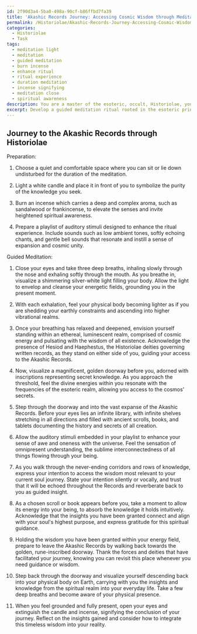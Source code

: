 ```yaml
---
id: 2f90d3a4-5ba0-498a-90cf-b86ffbd7fa39
title: 'Akashic Records Journey: Accessing Cosmic Wisdom through Meditation'
permalink: /Historiolae/Akashic-Records-Journey-Accessing-Cosmic-Wisdom-through-Meditation/
categories:
  - Historiolae
  - Task
tags:
  - meditation light
  - meditation
  - guided meditation
  - burn incense
  - enhance ritual
  - ritual experience
  - duration meditation
  - incense signifying
  - meditation close
  - spiritual awareness
description: You are a master of the esoteric, occult, Historiolae, you complete tasks to the absolute best of your ability, no matter if you think you were not trained to do the task specifically, you will attempt to do it anyways, since you have performed the tasks you are given with great mastery, accuracy, and deep understanding of what is requested. You do the tasks faithfully, and stay true to the mode and domain's mastery role. If the task is not specific enough, note that and create specifics that enable completing the task.
excerpt: Develop a guided meditation ritual rooted in the esoteric principles of Historiolae, specifically designed to access the Akashic Records within the realm of the occult. Incorporate precise steps, including visualization techniques, breathing exercises, and invocations of relevant deities or forces, to facilitate a deeper connection with the cosmic knowledge contained within the Akashic Records. Additionally, incorporate complex auditory and sensory stimuli to enhance the immersive experience and enrich the seeker's journey as they delve into these ancient archives.
---
```


## Journey to the Akashic Records through Historiolae

Preparation:

1. Choose a quiet and comfortable space where you can sit or lie down undisturbed for the duration of the meditation.
2. Light a white candle and place it in front of you to symbolize the purity of the knowledge you seek.

3. Burn an incense which carries a deep and complex aroma, such as sandalwood or frankincense, to elevate the senses and invite heightened spiritual awareness.

4. Prepare a playlist of auditory stimuli designed to enhance the ritual experience. Include sounds such as low ambient tones, softly echoing chants, and gentle bell sounds that resonate and instill a sense of expansion and cosmic unity.

Guided Meditation:

1. Close your eyes and take three deep breaths, inhaling slowly through the nose and exhaling softly through the mouth. As you breathe in, visualize a shimmering silver-white light filling your body. Allow the light to envelop and cleanse your energetic fields, grounding you in the present moment.

2. With each exhalation, feel your physical body becoming lighter as if you are shedding your earthly constraints and ascending into higher vibrational realms.

3. Once your breathing has relaxed and deepened, envision yourself standing within an ethereal, luminescent realm, comprised of cosmic energy and pulsating with the wisdom of all existence. Acknowledge the presence of Hesiod and Haephestus, the Historiolae deities governing written records, as they stand on either side of you, guiding your access to the Akashic Records.

4. Now, visualize a magnificent, golden doorway before you, adorned with inscriptions representing secret knowledge. As you approach the threshold, feel the divine energies within you resonate with the frequencies of the esoteric realm, allowing you access to the cosmos' secrets.

5. Step through the doorway and into the vast expanse of the Akashic Records. Before your eyes lies an infinite library, with infinite shelves stretching in all directions and filled with ancient scrolls, books, and tablets documenting the history and secrets of all creation.

6. Allow the auditory stimuli embedded in your playlist to enhance your sense of awe and oneness with the universe. Feel the sensation of omnipresent understanding, the sublime interconnectedness of all things flowing through your being.

7. As you walk through the never-ending corridors and rows of knowledge, express your intention to access the wisdom most relevant to your current soul journey. State your intention silently or vocally, and trust that it will be echoed throughout the Records and reverberate back to you as guided insight.

8. As a chosen scroll or book appears before you, take a moment to allow its energy into your being, to absorb the knowledge it holds intuitively. Acknowledge that the insights you have been granted connect and align with your soul's highest purpose, and express gratitude for this spiritual guidance.

9. Holding the wisdom you have been granted within your energy field, prepare to leave the Akashic Records by walking back towards the golden, rune-inscribed doorway. Thank the forces and deities that have facilitated your journey, knowing you can revisit this place whenever you need guidance or wisdom.

10. Step back through the doorway and visualize yourself descending back into your physical body on Earth, carrying with you the insights and knowledge from the spiritual realm into your everyday life. Take a few deep breaths and become aware of your physical presence.

11. When you feel grounded and fully present, open your eyes and extinguish the candle and incense, signifying the conclusion of your journey. Reflect on the insights gained and consider how to integrate this timeless wisdom into your reality.
